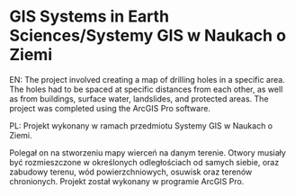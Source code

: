 # GIS Systems in Earth Sciences/Systemy GIS w Naukach o Ziemi

EN:
The project involved creating a map of drilling holes in a specific area. 
The holes had to be spaced at specific distances from each other, as well as from buildings, surface water, landslides, and protected areas. 
The project was completed using the ArcGIS Pro software.

PL:
Projekt wykonany w ramach przedmiotu Systemy GIS w Naukach o Ziemi.

Polegał on na stworzeniu mapy wierceń na danym terenie. 
Otwory musiały być rozmieszczone w określonych odległościach od samych siebie, oraz zabudowy terenu, wód powierzchniowych, osuwisk oraz terenów chronionych.
Projekt został wykonany w programie ArcGIS Pro.
